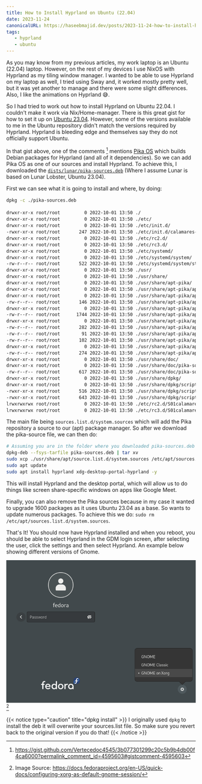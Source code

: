 ```yaml
---
title: How to Install Hyprland on Ubuntu (22.04)
date: 2023-11-24
canonicalURL: https://haseebmajid.dev/posts/2023-11-24-how-to-install-hyprland-on-ubuntu-22-04
tags:
   - hyprland
   - ubuntu
---
```


As you may know from my previous articles, my work laptop is an Ubuntu (22.04) laptop. However, on the rest of my devices
I use NixOS with Hyprland as my tiling window manager. I wanted to be able to use Hyprland on my laptop as well, 
I tried using Sway and, it worked mostly pretty well, but it was yet another to manage and there were some slight
differences. Also, I like the animations on Hyprland 😅.

So I had tried to work out how to install Hyprland on Ubuntu 22.04. I couldn't make it work via Nix/Home-manager.
There is this great gist for how to set it up on 
[Ubuntu 23.04](https://gist.github.com/Vertecedoc4545/3b077301299c20c5b9b4db00f4ca6000). However, some of the versions
available to me in the Ubuntu repository didn't match the versions required by Hyprland. Hyprland is bleeding edge
and themselves say they do not officially support Ubuntu.

In that gist above, one of the comments [^1] mentions [Pika OS](https://pika-os.com/) which builds Debian packages
for Hyprland (and all of it dependencies). So we can add Pika OS as one of our sources and install Hyprland.
To achieve this, I downloaded the [`dists/lunar/pika-sources.deb`](https://ppa.pika-os.com/dists/lunar/pika-sources.deb) (Where I assume
Lunar is based on Lunar Lobster, Ubuntu 23.04).

First we can see what it is going to install and where, by doing:

```bash
dpkg -c ./pika-sources.deb

drwxr-xr-x root/root         0 2022-10-01 13:50 ./
drwxr-xr-x root/root         0 2022-10-01 13:50 ./etc/
drwxr-xr-x root/root         0 2022-10-01 13:50 ./etc/init.d/
-rwxr-xr-x root/root       247 2022-10-01 13:50 ./etc/init.d/calamares-sources-undo
drwxr-xr-x root/root         0 2022-10-01 13:50 ./etc/rc2.d/
drwxr-xr-x root/root         0 2022-10-01 13:50 ./etc/rc3.d/
drwxr-xr-x root/root         0 2022-10-01 13:50 ./etc/systemd/
drwxr-xr-x root/root         0 2022-10-01 13:50 ./etc/systemd/system/
-rw-r--r-- root/root       522 2022-10-01 13:50 ./etc/systemd/system/steam-repos-fix.service
drwxr-xr-x root/root         0 2022-10-01 13:50 ./usr/
drwxr-xr-x root/root         0 2022-10-01 13:50 ./usr/share/
drwxr-xr-x root/root         0 2022-10-01 13:50 ./usr/share/apt-pika/
drwxr-xr-x root/root         0 2022-10-01 13:50 ./usr/share/apt-pika/apt/
drwxr-xr-x root/root         0 2022-10-01 13:50 ./usr/share/apt-pika/apt/apt.conf.d/
-rw-r--r-- root/root       146 2022-10-01 13:50 ./usr/share/apt-pika/apt/apt.conf.d/99steam-launcher
drwxr-xr-x root/root         0 2022-10-01 13:50 ./usr/share/apt-pika/apt/keyrings/
-rw-r--r-- root/root      1744 2022-10-01 13:50 ./usr/share/apt-pika/apt/keyrings/pika-keyring.gpg.key
drwxr-xr-x root/root         0 2022-10-01 13:50 ./usr/share/apt-pika/apt/preferences.d/
-rw-r--r-- root/root       282 2022-10-01 13:50 ./usr/share/apt-pika/apt/preferences.d/0-pika-radeon-settings
-rw-r--r-- root/root        91 2022-10-01 13:50 ./usr/share/apt-pika/apt/preferences.d/1-pika-ubuntu-settings
-rw-r--r-- root/root       102 2022-10-01 13:50 ./usr/share/apt-pika/apt/sources.list
drwxr-xr-x root/root         0 2022-10-01 13:50 ./usr/share/apt-pika/apt/sources.list.d/
-rw-r--r-- root/root       274 2022-10-01 13:50 ./usr/share/apt-pika/apt/sources.list.d/system.sources
drwxr-xr-x root/root         0 2022-10-01 13:50 ./usr/share/doc/
drwxr-xr-x root/root         0 2022-10-01 13:50 ./usr/share/doc/pika-sources/
-rw-r--r-- root/root       617 2022-10-01 13:50 ./usr/share/doc/pika-sources/changelog.Debian.gz
drwxr-xr-x root/root         0 2022-10-01 13:50 ./usr/share/dpkg/
drwxr-xr-x root/root         0 2022-10-01 13:50 ./usr/share/dpkg/scripts/
-rwxr-xr-x root/root       516 2022-10-01 13:50 ./usr/share/dpkg/scripts/steam-launcher.sh
-rwxr-xr-x root/root       643 2022-10-01 13:50 ./usr/share/dpkg/scripts/steamdeps
lrwxrwxrwx root/root         0 2022-10-01 13:50 ./etc/rc2.d/S01calamares-sources-undo -> ../init.d/calamares-sources-undo
lrwxrwxrwx root/root         0 2022-10-01 13:50 ./etc/rc3.d/S01calamares-sources-undo -> ../init.d/calamares-sources-undo
```

The main file being `sources.list.d/system.sources` which will add the Pika repository a source to our (apt) package 
manager. So after we download the pika-source file, we can then do:

```bash
# Assuming you are in the folder where you downloaded pika-sources.deb
dpkg-deb --fsys-tarfile pika-sources.deb | tar xv
sudo xcp ./usr/share/apt/source.list.d/system.sources /etc/apt/sources.list.d/system.sources
sudo apt update
sudo apt install hyprland xdg-desktop-portal-hyprland -y
```

This will install Hyprland and the desktop portal, which will allow us to do things like screen share-specific windows
on apps like Google Meet.

Finally, you can also remove the Pika sources because in my case it wanted to upgrade 1600 packages as it uses
Ubuntu 23.04 as a base. So wants to update numerous packages. To achieve this we do: `sudo rm /etc/apt/sources.list.d/system.sources`.

That's It! You should now have Hyprland installed and when you reboot, you should be able to select Hyprland in the
GDM login screen, after selecting the user, click the settings and then select Hyprland. An example below showing different
versions of Gnome.

![Gnome Login Screen](./images/gnome.png) [^2]

 {{< notice type="caution" title="dpkg install" >}}
 I originally used `dpkg` to install the deb it will overwrite
 your sources.list file. So make sure you revert back to the original version if you do that!
{{< /notice >}}

[^1]: https://gist.github.com/Vertecedoc4545/3b077301299c20c5b9b4db00f4ca6000?permalink_comment_id=4595603#gistcomment-4595603
[^2]: Image Source: https://docs.fedoraproject.org/en-US/quick-docs/configuring-xorg-as-default-gnome-session/

